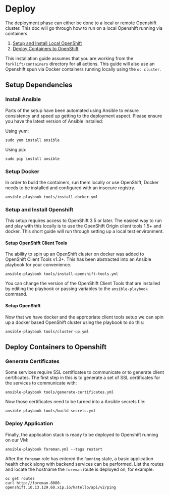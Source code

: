 # Deploy

The deployment phase can either be done to a local or remote Openshift cluster. This doc will go through how to run on a local Openshift running via containers.

  1. [Setup and Install Local OpenShift](#setup-and-install-openshift)
  2. [Deploy Containers to OpenShift](#deploy-containers-to-openshift)

This installation guide assumes that you are working from the `forklift/containers` directory for all actions. This guide will also use an Openshift spun via Docker containers running locally using the `oc cluster`.


## Setup Dependencies

### Install Ansible

Parts of the setup have been automated using Ansible to ensure consistency and speed up getting to the deployment aspect. Please ensure you have the latest version of Ansible installed:

Using yum:

    sudo yum install ansible

Using pip:

    sudo pip install ansible

### Setup Docker

In order to build the containers, run them locally or use OpenShift, Docker needs to be installed and configured with an insecure registry.

    ansible-playbook tools/install-docker.yml

### Setup and Install Openshift

This setup requires access to OpenShift 3.5 or later. The easiest way to run and play with this locally is to use the OpenShift Origin client tools 1.5+ and docker. This short guide will run through setting up a local test environment.

#### Setup OpenShift Client Tools

The ability to spin up an OpenShift cluster on docker was added to OpenShift Client Tools v1.3+. This has been abstracted into an Ansible playbook for your convenience.

    ansible-playbook tools/install-openshift-tools.yml

You can change the version of the OpenShift Client Tools that are installed by editing the playbook or passing variables to the `ansible-playbook` command.

#### Setup OpenShift

Now that we have docker and the appropriate client tools setup we can spin up a docker based OpenShift cluster using the playbook to do this:

    ansible-playbook tools/cluster-up.yml


## Deploy Containers to Openshift

### Generate Certificates

Some services require SSL certificates to communicate or to generate client certificates. The first step in this is to generate a set of SSL certificates for the services to communicate with:

    ansible-playbook tools/generate-certificates.yml

Now those certificates need to be turned into a Ansible secrets file:

    ansible-playbook tools/build-secrets.yml

### Deploy Application

Finally, the application stack is ready to be deployed to Openshift running on our VM:

    ansible-playbook foreman.yml --tags restart

After the `foreman` role has entered the `Running` state, a basic application health check along with backend services can be performed. List the routes and locate the hostname the `foreman` route is deployed on, for example:

    oc get routes
    curl http://foreman-8080-openshift.10.13.129.60.xip.io/katello/api/v2/ping
